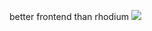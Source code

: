 better frontend than rhodium
<img src="https://media.discordapp.net/attachments/938528010766794893/940004818431389846/Screenshot_2022-02-06_164903.png?width=699&height=676">
